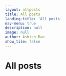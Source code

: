 ```yaml
---
layout: allposts
title: All posts
landing-title: 'All posts'
nav-menu: true
description: null
image: null
author: Ashish Rao
show_tile: false
---
```


<h1>All posts</h1>
